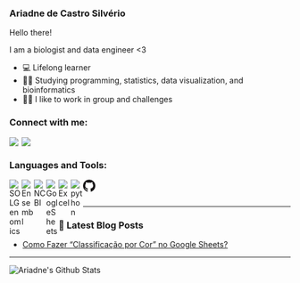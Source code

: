 ### Ariadne de Castro Silvério

Hello there! 


I am a biologist and data engineer <3


- 💻 Lifelong learner
- 👩‍💻 Studying programming, statistics, data visualization, and bioinformatics
- 🙋‍♀️ I like to work in group and challenges


### Connect with me:

[<img align="left"  width="22px" src="https://cdn.jsdelivr.net/npm/simple-icons@3.4.0/icons/linkedin.svg" />](https://www.linkedin.com/in/ariadne-cs/)

[<img align="left"  width="22px" src="https://cdn.jsdelivr.net/npm/simple-icons@3.4.0/icons/medium.svg" />](https://ariadnecs.medium.com/)

<br />

### Languages and Tools:



<img align="left" alt="SOLGenomics" width="22px" src="https://encrypted-tbn0.gstatic.com/images?q=tbn:ANd9GcSCdC9gd3PRq0GAlsASQioOUoHX3B5qWCQROBE3W2mqsYJquB1QS71B9LAMuaCedxWDxOo&usqp=CAU" />

<img align="left" alt="Ensembl" width="22px" src="https://avatars.githubusercontent.com/u/5832463?s=200&v=4" />

<img align="left" alt="NCBI" width="22px" src="https://upload.wikimedia.org/wikipedia/commons/thumb/0/07/US-NLM-NCBI-Logo.svg/829px-US-NLM-NCBI-Logo.svg.png" />

<img align="left" alt="GoogleSheets" width="22px" src="https://www.seekpng.com/png/full/19-198312_google-sheets-google-sheets-png.png" />

<img align="left" alt="Excel" width="22px" src="https://logodownload.org/wp-content/uploads/2020/04/excel-logo-0.png" />

<img align="left" alt="python" width="22px" src="https://cdn3.iconfinder.com/data/icons/logos-and-brands-adobe/512/267_Python-512.png" />

<img align="left" alt="GitHub" width="22px" src="https://raw.githubusercontent.com/github/explore/78df643247d429f6cc873026c0622819ad797942/topics/github/github.png" />


<br />
<br />

---

### 📕 Latest Blog Posts

<!-- BLOG-POST-LIST:START -->
* [Como Fazer “Classificação por Cor” no Google Sheets?](https://ariadnecs.medium.com/como-fazer-classifica%C3%A7%C3%A3o-por-cor-no-google-sheets-fa8a4aee9d6b) 



<!-- BLOG-POST-LIST:END -->

---

<img align="left" alt="Ariadne's Github Stats" src="https://github-readme-stats.vercel.app/api?username=ariadnecs&show_icons=true&hide_border=true" />

[medium]: https://ariadnecs.medium.com/
[linkedin]: https://www.linkedin.com/in/ariadne-cs/
